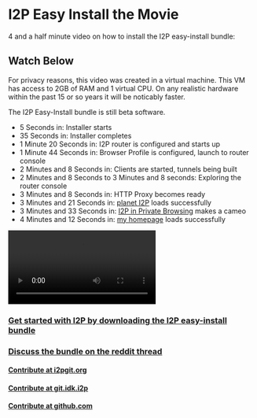 I2P Easy Install the Movie
==========================

4 and a half minute video on how to install the I2P easy-install bundle:

Watch Below
-----------

For privacy reasons, this video was created in a virtual machine. This VM
has access to 2GB of RAM and 1 virtual CPU. On any realistic hardware
within the past 15 or so years it will be noticably faster.

The I2P Easy-Install bundle is still beta software.

 - 5 Seconds in: Installer starts
 - 35 Seconds in: Installer completes
 - 1 Minute 20 Seconds in: I2P router is configured and starts up
 - 1 Minute 44 Seconds in: Browser Profile is configured, launch to router console
 - 2 Minutes and 8 Seconds in: Clients are started, tunnels being built
 - 2 Minutes and 8 Seconds to 3 Minutes and 8 seconds: Exploring the router console
 - 3 Minutes and 8 Seconds in: HTTP Proxy becomes ready
 - 3 Minutes and 21 Seconds in: [planet I2P](http://planet.i2p) loads successfully
 - 3 Minutes and 33 Seconds in: [I2P in Private Browsing](https://addons.mozilla.org/en-US/firefox/addon/i2p-in-private-browsing/) makes a cameo
 - 4 Minutes and 12 Seconds in: [my homepage](http://idk.i2p) loads successfully


<video controls>
    <source src="easyinstall.webm" type="video/webm">
</video>

### [Get started with I2P by downloading the I2P easy-install bundle](https://geti2p.net/en/download/easyinstall)

### [Discuss the bundle on the reddit thread](https://old.reddit.com/r/i2p/comments/xa828o/video_of_the_easyinstall_process_from_start_to/)

#### [Contribute at i2pgit.org](https://i2pgit.org/i2p-hackers/i2p.firefox)

#### [Contribute at git.idk.i2p](http://git.idk.i2p/i2p-hackers/i2p.firefox)

#### [Contribute at github.com](https://github.com/i2p/i2p.firefox)
